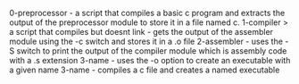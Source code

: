 0-preprocessor - a script that compiles a basic c program and extracts the output of the preprocessor module to store it in a file named c.
1-compiler > a script that compiles but doesnt link - gets the output of the assembler module using the -c switch and stores it in a .o file
2-assembler - uses the -S switch to print the output of the compiler module which is assembly  code with a .s extension
3-name - uses the -o option to create an executable with a given name
3-name - compiles a c file and creates a named executable
